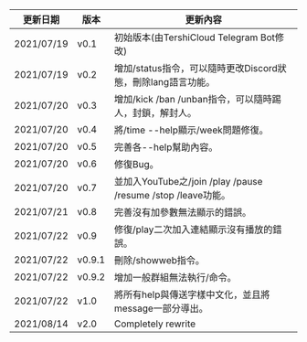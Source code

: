 | 更新日期 | 版本 | 更新內容 |
|-----|-----|-----|
| 2021/07/19 | v0.1 | 初始版本(由TershiCloud Telegram Bot修改) |
| 2021/07/19 | v0.2 | 增加/status指令，可以隨時更改Discord狀態，刪除lang語言功能。 |
| 2021/07/20 | v0.3 | 增加/kick /ban /unban指令，可以隨時踢人，封鎖，解封人。 |
| 2021/07/20 | v0.4 | 將/time --help顯示/week問題修復。 |
| 2021/07/20 | v0.5 | 完善各--help幫助內容。 |
| 2021/07/20 | v0.6 | 修復Bug。 |
| 2021/07/20 | v0.7 | 並加入YouTube之/join /play /pause /resume /stop /leave功能。 |
| 2021/07/21 | v0.8 | 完善沒有加參數無法顯示的錯誤。 |
| 2021/07/22 | v0.9 | 修復/play二次加入連結顯示沒有播放的錯誤。 |
| 2021/07/22 | v0.9.1 | 刪除/showweb指令。 |
| 2021/07/22 | v0.9.2 | 增加一般群組無法執行/命令。 |
| 2021/07/22 | v1.0 | 將所有help與傳送字樣中文化，並且將message一部分導出。 |
| 2021/08/14 | v2.0 | Completely rewrite |
